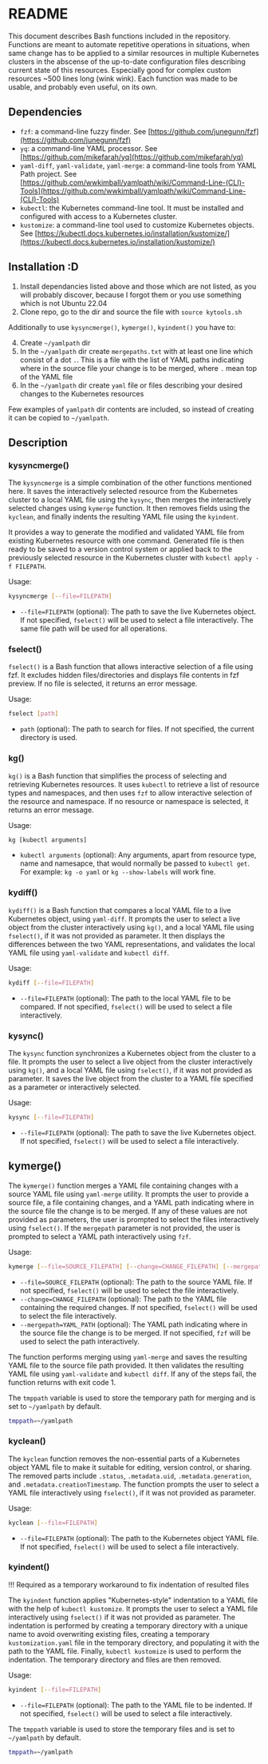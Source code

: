 # README

This document describes Bash functions included in the repository. Functions are meant to automate repetitive operations in situations, when same change has to be applied to a similar resources in multiple Kubernetes clusters in the abscense of the up-to-date configuration files describing current state of this resources. Especially good for complex custom resources ~500 lines long (wink wink). Each function was made to be usable, and probably even useful, on its own.

## Dependencies

- `fzf`: a command-line fuzzy finder. See [https://github.com/junegunn/fzf](https://github.com/junegunn/fzf)
- `yq`: a command-line YAML processor. See [https://github.com/mikefarah/yq](https://github.com/mikefarah/yq)
- `yaml-diff`, `yaml-validate`, `yaml-merge`: a command-line tools from YAML Path project. See [https://github.com/wwkimball/yamlpath/wiki/Command-Line-(CLI)-Tools](https://github.com/wwkimball/yamlpath/wiki/Command-Line-(CLI)-Tools)
- `kubectl`: the Kubernetes command-line tool. It must be installed and configured with access to a Kubernetes cluster.
- `kustomize`: a command-line tool used to customize Kubernetes objects. See [https://kubectl.docs.kubernetes.io/installation/kustomize/](https://kubectl.docs.kubernetes.io/installation/kustomize/)

## Installation :D

1. Install dependancies listed above and those which are not listed, as you will probably discover, because I forgot them or you use something which is not Ubuntu 22.04
2. Clone repo, go to the dir and source the file with `source kytools.sh`

Additionally to use `kysyncmerge()`, `kymerge()`, `kyindent()` you have to:

4. Create `~/yamlpath` dir
5. In the `~/yamlpath` dir create `mergepaths.txt` with at least one line which consist of a dot `.`. This is a file with the list of YAML paths indicating where in the source file your change is to be merged, where `.` mean top of the YAML file
6. In the `~/yamlpath` dir create `yaml` file or files describing your desired changes to the Kubernetes resources

Few examples of `yamlpath` dir contents are included, so instead of creating it can be copied to `~/yamlpath`.

## Description

### kysyncmerge()

The `kysyncmerge` is a simple combination of the other functions mentioned here. It saves the interactively selected resource from the Kubernetes cluster to a local YAML file using the `kysync`, then merges the interactively selected changes using `kymerge` function. It then removes fields using the `kyclean`, and finally indents the resulting YAML file using the `kyindent`.

It provides a way to generate the modified and validated YAML file from existing Kubernetes resource with one command. Generated file is then ready to be saved to a version control system or applied back to the previously selected resource in the Kubernetes cluster with `kubectl apply -f FILEPATH`.

Usage:

```bash
kysyncmerge [--file=FILEPATH]
```

- `--file=FILEPATH` (optional): The path to save the live Kubernetes object. If not specified, `fselect()` will be used to select a file interactively. The same file path will be used for all operations.

### fselect()

`fselect()` is a Bash function that allows interactive selection of a file using fzf. It excludes hidden files/directories and displays file contents in fzf preview. If no file is selected, it returns an error message.

Usage:

```bash
fselect [path]
```

- `path` (optional): The path to search for files. If not specified, the current directory is used.

### kg()

`kg()` is a Bash function that simplifies the process of selecting and retrieving Kubernetes resources. It uses `kubectl` to retrieve a list of resource types and namespaces, and then uses `fzf` to allow interactive selection of the resource and namespace. If no resource or namespace is selected, it returns an error message.

Usage:

```bash
kg [kubectl arguments]
```

- `kubectl arguments` (optional): Any arguments, apart from resource type, name and namesapce, that would normally be passed to `kubectl get`. For example: `kg -o yaml` or `kg --show-labels` will work fine.

### kydiff()

`kydiff()` is a Bash function that compares a local YAML file to a live Kubernetes object, using `yaml-diff`. It prompts the user to select a live object from the cluster interactively using `kg()`, and a local YAML file using `fselect()`, if it was not provided as parameter. It then displays the differences between the two YAML representations, and validates the local YAML file using `yaml-validate` and `kubectl diff`.

Usage:

```bash
kydiff [--file=FILEPATH]
```

- `--file=FILEPATH` (optional): The path to the local YAML file to be compared. If not specified, `fselect()` will be used to select a file interactively.

### kysync()

The `kysync` function synchronizes a Kubernetes object from the cluster to a file. It prompts the user to select a live object from the cluster interactively using `kg()`, and a local YAML file using `fselect()`, if it was not provided as parameter. It saves the live object from the cluster to a YAML file specified as a parameter or interactively selected.

Usage:

```bash
kysync [--file=FILEPATH]
```

- `--file=FILEPATH` (optional): The path to save the live Kubernetes object. If not specified, `fselect()` will be used to select a file interactively.

## kymerge()

The `kymerge()` function merges a YAML file containing changes with a source YAML file using `yaml-merge` utility. It prompts the user to provide a source file, a file containing changes, and a YAML path indicating where in the source file the change is to be merged. If any of these values are not provided as parameters, the user is prompted to select the files interactively using `fselect()`. If the `mergepath` parameter is not provided, the user is prompted to select a YAML path interactively using `fzf`.

Usage:

```bash
kymerge [--file=SOURCE_FILEPATH] [--change=CHANGE_FILEPATH] [--mergepath=YAML_PATH]
```

- `--file=SOURCE_FILEPATH` (optional): The path to the source YAML file. If not specified, `fselect()` will be used to select the file interactively.
- `--change=CHANGE_FILEPATH` (optional): The path to the YAML file containing the required changes. If not specified, `fselect()` will be used to select the file interactively.
- `--mergepath=YAML_PATH` (optional): The YAML path indicating where in the source file the change is to be merged. If not specified, `fzf` will be used to select the path interactively.

The function performs merging using `yaml-merge` and saves the resulting YAML file to the source file path provided. It then validates the resulting YAML file using `yaml-validate` and `kubectl diff`. If any of the steps fail, the function returns with exit code 1.

The `tmppath` variable is used to store the temporary path for merging and is set to `~/yamlpath` by default.

```bash
tmppath=~/yamlpath
```

### kyclean()

The `kyclean` function removes the non-essential parts of a Kubernetes object YAML file to make it suitable for editing, version control, or sharing. The removed parts include `.status`, `.metadata.uid`, `.metadata.generation`, and `.metadata.creationTimestamp`. The function prompts the user to select a YAML file interactively using `fselect()`, if it was not provided as parameter.

Usage:

```bash
kyclean [--file=FILEPATH]
```

- `--file=FILEPATH` (optional): The path to the Kubernetes object YAML file. If not specified, `fselect()` will be used to select a file interactively.

### kyindent()

!!! Required as a temporary workaround to fix indentation of resulted files

The `kyindent` function applies "Kubernetes-style" indentation to a YAML file with the help of `kubectl kustomize`. It prompts the user to select a YAML file interactively using `fselect()` if it was not provided as parameter. The indentation is performed by creating a temporary directory with a unique name to avoid overwriting existing files, creating a temporary `kustomization.yaml` file in the temporary directory, and populating it with the path to the YAML file. Finally, `kubectl kustomize` is used to perform the indentation. The temporary directory and files are then removed.

Usage:

```bash
kyindent [--file=FILEPATH]
```

- `--file=FILEPATH` (optional): The path to the YAML file to be indented. If not specified, `fselect()` will be used to select a file interactively.

The `tmppath` variable is used to store the temporary files and is set to `~/yamlpath` by default.

```bash
tmppath=~/yamlpath
```
